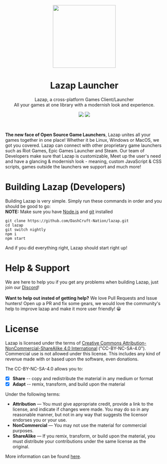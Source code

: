 <p align="center">
<a href="#" target="_blank"><img src="https://media.discordapp.net/attachments/910422768045133869/914878042508251156/icon.png" width="200px" height="auto"/></a>
</p>

<h1 align="center">
  Lazap Launcher
</h1>

<p align="center">
  Lazap, a cross-platform Games Client/Launcher <br>
  All your games at one library with a modernish look and experience.
</p>

<p align="center">
  <img src="https://img.shields.io/badge/Made%20Using-JavaScript%20%26%20%E2%9D%A4-green">
  <a href="https://dashcruft.com/discord">
    <img src="https://discordapp.com/api/guilds/644764850706448384/embed.png">
  </a>
</p>

<br>

**The new face of Open Source Game Launchers**, Lazap unites all your games together in one place! Whether it be Linux, Windows or MacOS, we got you covered. Lazap can connect with other proprietary game launchers such as Riot Games, Epic Games Launcher and Steam. Our team of Developers make sure that Lazap is customizable, Meet up the user's need and have a glancing & modernish look - meaning, custom JavaScript & CSS scripts, games outside the launchers we support and much more!

# Building Lazap (Developers)
Building Lazap is very simple. Simply run these commands in order and you should be good to go:<br>
__NOTE:__ Make sure you have [Node.js](https://nodejs.org/en/download/) and [git](https://git-scm.com/) installed
```
git clone https://github.com/DashCruft-Nation/lazap.git
cd lazap
git switch nightly
npm i
npm start
```
And if you did everything right, Lazap should start right up!

# Help & Support
We are here to help you if you get any problems when building Lazap, just join our [Discord](https://discord.gg/DashCruft)!<br><br>
**Want to help out insted of getting help?** We love Pull Requests and Issue hunters! Open up a PR and fix some gears, we would love the community's help to improve lazap and make it more user friendly! 😀

# License
Lazap is licensed under the terms of [Creative Commons Attribution-NonCommercial-ShareAlike 4.0 International](https://github.com/DashCruft-Nation/lazap/blob/main/LICENSE.md) ("CC-BY-NC-SA-4.0"). Commercial use is not allowed under this license. This includes any kind of revenue made with or based upon the software, even donations.

The CC-BY-NC-SA-4.0 allows you to:
- [x] **Share** -- copy and redistribute the material in any medium or format
- [x] **Adapt** -- remix, transform, and build upon the material

Under the following terms:
- **Attribution** — You must give appropriate credit, provide a link to the license, and indicate if changes were made. You may do so in any reasonable manner, but not in any way that suggests the licensor endorses you or your use.
- **NonCommercial** — You may not use the material for commercial purposes. 
- **ShareAlike** — If you remix, transform, or build upon the material, you must distribute your contributions under the same license as the original.

More information can be found [here](https://creativecommons.org/licenses/by-nc-sa/4.0/).
